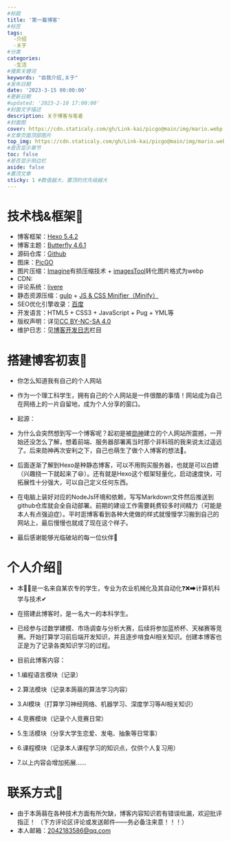```yaml
---
#标题
title: '第一篇博客'
#标签
tags: 
  -介绍
  -关于
#分类
categories: 
  -生活
#搜索关键词
keywords: "自我介绍,关于"
#发布日期
date: '2023-3-15 00:00:00'
#更新日期
#updated: '2023-2-10 17:00:00'
#封面文字描述
description: 关于博客与笔者
#封面图
cover: https://cdn.staticaly.com/gh/Link-kai/picgo@main/img/mario.webp
#文章页面顶部图片
top_img: https://cdn.staticaly.com/gh/Link-kai/picgo@main/img/mario.webp
#是否显示章节
toc: false
#是否显示侧边栏
aside: false
#置顶文章
sticky: 1 #数值越大，置顶的优先级越大
---
```


# 技术栈&框架🧪

* 博客框架：[Hexo 5.4.2](https://hexo.io/zh-cn/)
* 博客主题：[Butterfly 4.6.1](https://butterfly.js.org/)
* 源码仓库：[Github](https://github.com/Link-kai/Link-kai.github.io)
* 图床：[PicGO](https://github.com/Link-kai/picgo)
* 图片压缩：[Imagine](https://github.com/meowtec/Imagine)有损压缩技术 + [imagesTool](https://imagestool.com/zh_CN/index.html)转化图片格式为webp
* CDN:
* 评论系统：[livere](https://www.livere.com/)
* 静态资源压缩：[gulp](https://github.com/gulpjs/gulp) + [JS & CSS Minifier（Minify）](https://github.com/olback/es6-css-minify/tree/3.0)
* SEO优化引擎收录：[百度](https://www.baidu.com/)
* 开发语言：HTML5 + CSS3 + JavaScript + Pug + YML等
* 版权声明：详见[CC BY-NC-SA 4.0](https://creativecommons.org/licenses/by-nc-sa/4.0/)
* 维护日志：见[博客开发日志](https://link-kai.github.io/2023/02/01/%E5%BC%80%E5%8F%91%E6%97%A5%E5%BF%97/%E5%8D%9A%E5%AE%A2%E5%BC%80%E5%8F%91%E6%97%A5%E5%BF%97/)栏目

# 搭建博客初衷🤗

* 你怎么知道我有自己的个人网站
* 作为一个理工科学生，拥有自己的个人网站是一件很酷的事情！网站成为自己在网络上的一片自留地，成为个人分享的窗口。

* 起源：
*   为什么会突然想到写一个博客呢？起初是被[勋神](https://wa-automat.github.io/)建立的个人网站所震撼，一开始还没怎么了解，想着前端、服务器部署离当时那个非科班的我来说太过遥远了。后来勋神再次安利之下，自己也萌生了做个人博客的想法🌈。
*   后面逐渐了解到Hexo是种静态博客，可以不用购买服务器，也就是可以白嫖（兴趣挠一下就起来了😆）。还有就是Hexo这个框架轻量化，启动速度快，可拓展性十分强大，可以自己定义任何东西。
*   在电脑上装好对应的NodeJs环境和依赖，写写Markdown文件然后推送到github仓库就会全自动部署。前期的建设工作需要耗费较多时间精力（可能是本人有点强迫症）。平时逛博客看到各种大佬做的样式就慢慢学习搬到自己的网站上，最后慢慢也就成了现在这个样子。

* 最后感谢能够光临破站的每一位伙伴🍭

# 个人介绍📃

* 本🐀🐀是一名来自某农专的学生，专业为农业机械化及其自动化❓❌➡计算机科学与技术✔
* 在搭建此博客时，是一名大一的本科学生。
* 已经参与过数学建模、市场调查与分析大赛，后续将参加蓝桥杯、天梯赛等竞赛。开始打算学习前后端开发知识，并且逐步啃食AI相关知识。创建本博客也正是为了记录各类知识学习的过程。

* 目前此博客内容：
* 1.编程语言模块（记录）
* 2.算法模块（记录本蒟蒻的算法学习内容）
* 3.AI模块（打算学习神经网络、机器学习、深度学习等AI相关知识）
* 4.竞赛模块（记录个人竞赛日常）
* 5.生活模块（分享大学生恋爱、发电、抽象等日常事）
* 6.课程模块（记录本人课程学习的知识点，仅供个人复习用）
* 7.以上内容会增加拓展......

# 联系方式📧

* 由于本蒟蒻在各种技术方面有所欠缺，博客内容知识若有错误纰漏，欢迎批评指正！
（下方评论区评论或发送邮件——务必备注来意！！！）
* 本人邮箱：2042183586@qq.com